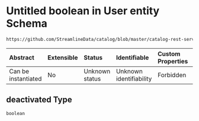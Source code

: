 # Untitled boolean in User entity Schema

```txt
https://github.com/StreamlineData/catalog/blob/master/catalog-rest-service/src/main/resources/json/schema/entity/teams/user.json#/properties/deactivated
```



| Abstract            | Extensible | Status         | Identifiable            | Custom Properties | Additional Properties | Access Restrictions | Defined In                                                         |
| :------------------ | :--------- | :------------- | :---------------------- | :---------------- | :-------------------- | :------------------ | :----------------------------------------------------------------- |
| Can be instantiated | No         | Unknown status | Unknown identifiability | Forbidden         | Allowed               | none                | [user.json*](https://github.com/StreamlineData/catalog/blob/master/catalog-rest-service/src/main/resources/json/schema/entity/teams/user.json "open original schema") |

## deactivated Type

`boolean`
